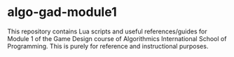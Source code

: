 # algo-gad-module1
This repository contains Lua scripts and useful references/guides for Module 1 of the Game Design course of Algorithmics International School of Programming. This is purely for reference and instructional purposes.
